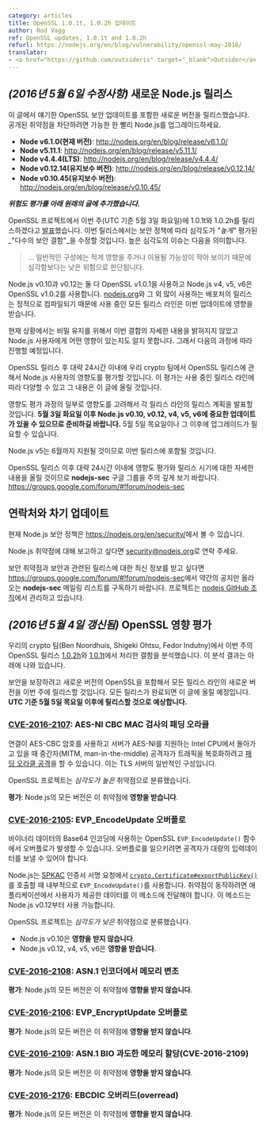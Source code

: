 ```yaml
---
category: articles
title: OpenSSL 1.0.1t, 1.0.2h 업데이트
author: Rod Vagg
ref: OpenSSL updates, 1.0.1t and 1.0.2h
refurl: https://nodejs.org/en/blog/vulnerability/openssl-may-2016/
translator:
- <a href="https://github.com/outsideris" target="_blank">Outsider</a>
---
```


<!--
## _(Update 6-May-2016)_ New Node.js Releases

The following releases have been made available to include the security updates to OpenSSL discussed in the post below. Please upgrade your Node.js installation as soon as possible in order to be protected against the disclosed vulnerabilities.

* **Node v6.1.0 (Current)**: http://nodejs.org/en/blog/release/v6.1.0/
* **Node v5.11.1**: http://nodejs.org/en/blog/release/v5.11.1/
* **Node v4.4.4 (LTS)**: http://nodejs.org/en/blog/release/v4.4.4/
* **Node v0.12.14 (Maintenance)**: http://nodejs.org/en/blog/release/v0.12.14/
* **Node v0.10.45 (Maintenance)**: http://nodejs.org/en/blog/release/v0.10.45/
-->

## _(2016년 5월 6일 수정사항)_ 새로운 Node.js 릴리스

이 글에서 얘기한 OpenSSL 보안 업데이트를 포함한 새로운 버전을 릴리스했습니다. 공개된 취약점을
차단하려면 가능한 한 빨리 Node.js를 업그레이드하세요.

* **Node v6.1.0(현재 버전)**: <http://nodejs.org/en/blog/release/v6.1.0/>
* **Node v5.11.1**: <http://nodejs.org/en/blog/release/v5.11.1/>
* **Node v4.4.4(LTS)**: <http://nodejs.org/en/blog/release/v4.4.4/>
* **Node v0.12.14(유지보수 버전)**: <http://nodejs.org/en/blog/release/v0.12.14/>
* **Node v0.10.45(유지보수 버전)**: <http://nodejs.org/en/blog/release/v0.10.45/>

<!--
***Original post is included below, along with an update containing a risk assessment***

The OpenSSL project has [announced](https://mta.openssl.org/pipermail/openssl-announce/2016-April/000069.html) that that they will be releasing versions 1.0.1t and 1.0.2h this week, on **Tuesday the 3rd of May, UTC**. The releases will fix _"several security defects"_ that are labelled as _"high"_ severity under their security policy, meaning they are:

> ... issues that are of a lower risk than critical, perhaps due to affecting less common configurations, or which are less likely to be exploitable.
-->

***위험도 평가를 아래 원래의 글에 추가했습니다.***

OpenSSL 프로젝트에서 이번 주(UTC 기준 5월 3일 화요일)에 1.0.1t와 1.0.2h를 릴리스하겠다고
[발표](https://mta.openssl.org/pipermail/openssl-announce/2016-April/000069.html)했습니다.
이번 릴리스에서는 보안 정책에 따라 심각도가 _"높게"_ 평가된 _"다수의 보안 결함"_을 수정할 것입니다.
높은 심각도의 이슈는 다음을 의미합니다.

> ... 일반적인 구성에는 적게 영향을 주거나 이용될 가능성이 작아 보이기 때문에 심각함보다는 낮은 위험으로 판단됩니다.

<!--
Node.js v0.10 and v0.12 both use OpenSSL v1.0.1 and Node.js v4, v5 and v6 use OpenSSL v1.0.2 and releases from [nodejs.org](https://nodejs.org/) and some other popular distribution sources are statically compiled. Therefore, all active release lines are impacted by this update.

At this stage, due to embargo, it is uncertain the exact nature of these defects, nor what impact they will have on Node.js users, if any. We will proceed as follows:

Within approximately 24 hours of the OpenSSL releases, our crypto team will make an impact assessment for Node.js users of the OpenSSL releases. This information may vary depending for the different active release lines and will be posted here.
-->
Node.js v0.10과 v0.12는 둘 다 OpenSSL v1.0.1을 사용하고 Node.js v4, v5, v6은
OpenSSL v1.0.2를 사용합니다. [nodejs.org](https://nodejs.org/)와 그 외 많이 사용하는
배포처의 릴리스는 정적으로 컴파일되기 때문에 사용 중인 모든 릴리스 라인은 이번 업데이트에 영향을 받습니다.

현재 상황에서는 비밀 유지를 위해서 이번 결함의 자세한 내용을 밝혀지지 않았고 Node.js 사용자에게 어떤
영향이 있는지도 알지 못합니다. 그래서 다음의 과정에 따라 진행할 예정입니다.

OpenSSL 릴리스 후 대략 24시간 이내에 우리 crypto 팀에서 OpenSSL 릴리스에 관해서 Node.js
사용자의 영향도를 평가할 것입니다. 이 평가는 사용 중인 릴리스 라인에 따라 다양할 수 있고
그 내용은 이 글에 올릴 것입니다.

<!--
As part of that impact assessment we will announce our release plans for each of the active release lines to take into account any impact. **Please be prepared for the possibility of important updates to Node.js v0.10, v0.12, v4, v5 and v6 soon after Tuesday, the 3rd of May**. It is likely that if upgrades are required that they will be ready on or after Thursday, the 5th of May.

Note that Node.js v5 will be supported until June and will therefore be included in this set of releases.

Please monitor the **nodejs-sec** Google Group for updates, including an impact assessment and updated details on release timing within approximately 24 hours after the OpenSSL release: https://groups.google.com/forum/#!forum/nodejs-sec
-->
영향도 평가 과정의 일부로 영향도를 고려해서 각 릴리스 라인의 릴리스 계획을 발표할 것입니다.
**5월 3일 화요일 이후 Node.js v0.10, v0.12, v4, v5, v6에 중요한 업데이트가 있을 수 있으므로 준비하길 바랍니다.**
5월 5일 목요일이나 그 이후에 업그레이드가 필요할 수 있습니다.

Node.js v5는 6월까지 지원될 것이므로 이번 릴리스에 포함될 것입니다.

OpenSSL 릴리스 이후 대략 24시간 이내에 영향도 평가와 릴리스 시기에 대한 자세한 내용을 올릴 것이므로
**nodejs-sec** 구글 그룹을 주의 깊게 보기 바랍니다.
<https://groups.google.com/forum/#!forum/nodejs-sec>

<!--
## Contact and future updates

The current Node.js security policy can be found at <https://nodejs.org/en/security/>.

Please contact [security@nodejs.org](mailto:security@nodejs.org) if you wish to report a vulnerability in Node.js.

Subscribe to the low-volume announcement-only nodejs-sec mailing list at https://groups.google.com/forum/#!forum/nodejs-sec to stay up to date on security vulnerabilities and security-related releases of Node.js and the projects maintained in the [nodejs GitHub organisation](https://github.com/nodejs).
-->

## 연락처와 차기 업데이트

현재 Node.js 보안 정책은 <https://nodejs.org/en/security/>에서 볼 수 있습니다.

Node.js 취약점에 대해 보고하고 싶다면
[security@nodejs.org](mailto:security@nodejs.org)로 연락 주세요.

보안 취약점과 보안과 관련된 릴리스에 대한 최신 정보를 받고 싶다면
<https://groups.google.com/forum/#!forum/nodejs-sec>에서 약간의 공지만 올라오는
**nodejs-sec** 메일링 리스트를 구독하기 바랍니다. 프로젝트는
[nodejs GitHub 조직](https://github.com/nodejs)에서 관리하고 있습니다.

<!--
## _(Update 4-May-2016)_ OpenSSL Impact Assessment

Our crypto team (Ben Noordhuis, Shigeki Ohtsu and Fedor Indutny) have performed an analysis of the defects addressed in this week's OpenSSL releases, [1.0.2h](https://www.openssl.org/news/openssl-1.0.2-notes.html) and [1.0.1t](https://www.openssl.org/news/openssl-1.0.1-notes.html). The results of this analysis are included below.

We will be producing new versions this week for all of our active release lines containing the new versions of OpenSSL in order to provide security assurance. We will provide an update here once all releases are available. **We anticipate that they will be available on, or soon after, Thursday the 5th of May, UTC**.
-->

## _(2016년 5월 4일 갱신됨)_ OpenSSL 영향 평가

우리의 crypto 팀(Ben Noordhuis, Shigeki Ohtsu, Fedor Indutny)에서 이번 주의 OpenSSL
릴리스 [1.0.2h](https://www.openssl.org/news/openssl-1.0.2-notes.html)와
[1.0.1t](https://www.openssl.org/news/openssl-1.0.1-notes.html)에서 처리한
결함을 분석했습니다. 이 분석 결과는 아래에 나와 있습니다.

보안을 보장하려고 새로운 버전의 OpenSSL을 포함해서 모든 릴리스 라인의 새로운 버전을 이번 주에
릴리스할 것입니다. 모든 릴리스가 완료되면 이 글에 올릴 예정입니다.
**UTC 기준 5월 5일 목요일 이후에 릴리스할 것으로 예상합니다.**

<!--
### [CVE-2016-2107](https://www.openssl.org/news/vulnerabilities.html#2016-2107): Padding oracle in AES-NI CBC MAC check

A man-in-the-middle (MITM) attacker may be able to execute a [padding oracle attack](https://en.wikipedia.org/wiki/Padding_oracle_attack) to decrypt traffic when a connection uses an AES-CBC cipher and the server runs on an Intel CPU supporting AES-NI. This is a common configuration for TLS servers.

The OpenSSL project has labelled this vulnerability _high severity_.

**Assessment**: All versions of Node.js are **affected** by this vulnerability.
-->

### [CVE-2016-2107](https://www.openssl.org/news/vulnerabilities.html#2016-2107): AES-NI CBC MAC 검사의 패딩 오라클

연결이 AES-CBC 암호를 사용하고 서버가 AES-NI를 지원하는 Intel CPU에서 돌아가고 있을 때
중간자(MITM, man-in-the-middle) 공격자가 트래픽을 복호화하려고
[패딩 오라클 공격](https://en.wikipedia.org/wiki/Padding_oracle_attack)을
할 수 있습니다. 이는 TLS 서버의 일반적인 구성입니다.

OpenSSL 프로젝트는 _심각도가 높은_ 취약점으로 분류했습니다.

**평가**: Node.js의 모든 버전은 이 취약점에 **영향을 받습니다**.

<!--
### [CVE-2016-2105](https://www.openssl.org/news/vulnerabilities.html#2016-2105): EVP_EncodeUpdate overflow

An overflow can occur in the OpenSSL `EVP_EncodeUpdate()` function which is used for Base64 encoding of binary data. An attacker must be able to supply large amounts of input data in order to cause an overflow.

Node.js uses the `EVP_EncodeUpdate()` internally during calls to [`crypto.Certificate#exportPublicKey()`](https://nodejs.org/api/crypto.html#crypto_certificate_exportpublickey_spkac) for [SPKAC](https://en.wikipedia.org/wiki/SPKAC) Certificate Signing Requests. User-supplied data must be passed to this method for applications to be vulnerable. This method has been available since Node.js v0.12.

The OpenSSL project has labelled this vulnerability _low severity_.

* Node.js v0.10 is **unaffected**
* Node.js v0.12, v4, v5 and v6 **are affected**
-->

### [CVE-2016-2105](https://www.openssl.org/news/vulnerabilities.html#2016-2105): EVP_EncodeUpdate 오버플로

바이너리 데이터의 Base64 인코딩에 사용하는 OpenSSL `EVP_EncodeUpdate()` 함수에서 오버플로가
발생할 수 있습니다. 오버플로를 일으키려면 공격자가 대량의 입력데이터를 보낼 수 있어야 합니다.

Node.js는 [SPKAC](https://en.wikipedia.org/wiki/SPKAC) 인증서 서명 요청에서
[`crypto.Certificate#exportPublicKey()`](https://nodejs.org/api/crypto.html#crypto_certificate_exportpublickey_spkac)를
호출할 때 내부적으로 `EVP_EncodeUpdate()`를 사용합니다. 취약점이 동작하려면 애플리케이션에서
사용자가 제공한 데이터를 이 메소드에 전달해야 합니다. 이 메소드는 Node.js v0.12부터 사용 가능합니다.

OpenSSL 프로젝트는 _심각도가 낮은_ 취약점으로 분류했습니다.

* Node.js v0.10은 **영향을 받지 않습니다**.
* Node.js v0.12, v4, v5, v6은 **영향을 받습니다**.

<!--
### [CVE-2016-2108](https://www.openssl.org/news/vulnerabilities.html#2016-2108): Memory corruption in the ASN.1 encoder

**Assessment**: All versions of Node.js are believed to be **unaffected** by this vulnerability.

### [CVE-2016-2106](https://www.openssl.org/news/vulnerabilities.html#2016-2106): EVP_EncryptUpdate overflow

**Assessment**: All versions of Node.js are believed to be **unaffected** by this vulnerability

### [CVE-2016-2109](https://www.openssl.org/news/vulnerabilities.html#2016-2109): ASN.1 BIO excessive memory allocation (CVE-2016-2109)

**Assessment**: All versions of Node.js are believed to be **unaffected** by this vulnerability

### [CVE-2016-2176](https://www.openssl.org/news/vulnerabilities.html#2016-2176): EBCDIC overread

**Assessment**: All versions of Node.js are believed to be **unaffected** by this vulnerability
-->

### [CVE-2016-2108](https://www.openssl.org/news/vulnerabilities.html#2016-2108): ASN.1 인코더에서 메모리 변조

**평가**: Node.js의 모든 버전은 이 취약점에 **영향을 받지 않습니다**.

### [CVE-2016-2106](https://www.openssl.org/news/vulnerabilities.html#2016-2106): EVP_EncryptUpdate 오버플로

**평가**: Node.js의 모든 버전은 이 취약점에 **영향을 받지 않습니다**.

### [CVE-2016-2109](https://www.openssl.org/news/vulnerabilities.html#2016-2109): ASN.1 BIO 과도한 메모리 할당(CVE-2016-2109)

**평가**: Node.js의 모든 버전은 이 취약점에 **영향을 받지 않습니다**.

### [CVE-2016-2176](https://www.openssl.org/news/vulnerabilities.html#2016-2176): EBCDIC 오버리드(overread)

**평가**: Node.js의 모든 버전은 이 취약점에 **영향을 받지 않습니다**.
